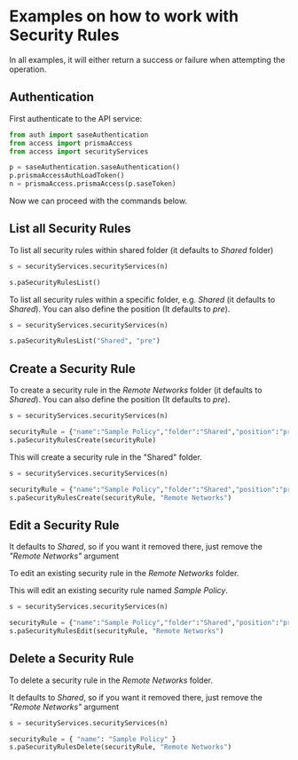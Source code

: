 # Examples on how to work with Security Rules
In all examples, it will either return a success or failure when attempting the operation.

## Authentication
First authenticate to the API service:
```python
from auth import saseAuthentication
from access import prismaAccess
from access import securityServices

p = saseAuthentication.saseAuthentication()
p.prismaAccessAuthLoadToken()
n = prismaAccess.prismaAccess(p.saseToken)
```

Now we can proceed with the commands below.

## List all Security Rules
To list all security rules within shared folder (it defaults to _Shared_ folder)
```python
s = securityServices.securityServices(n)

s.paSecurityRulesList()
```


To list all security rules within a specific folder, e.g. _Shared_ (it defaults to _Shared_). You can also define the position (It defaults to _pre_).
```python
s = securityServices.securityServices(n)

s.paSecurityRulesList("Shared", "pre")
```


## Create a Security Rule
To create a security rule in the _Remote Networks_ folder (it defaults to _Shared_). You can also define the position (It defaults to _pre_).

```python
s = securityServices.securityServices(n)

securityRule = {"name":"Sample Policy","folder":"Shared","position":"pre","action":"allow","application":["ping"],"category":["any"],"description":"Description of Sample Policy","destination":["any"],"destination_hip":["any"],"disabled":False,"from":["trust"],"log_setting":"Cortex Data Lake","negate_destination":False,"negate_source":False,"profile_setting":{"group":["best-practice"]},"service":["any"],"source":["any"],"source_hip":["any"],"source_user":["any"],"tag":[],"to":["untrust"]}
s.paSecurityRulesCreate(securityRule)
```

This will create a security rule in the "Shared" folder.

```python
s = securityServices.securityServices(n)

securityRule = {"name":"Sample Policy","folder":"Shared","position":"pre","action":"allow","application":["ping"],"category":["any"],"description":"Description of Sample Policy","destination":["any"],"destination_hip":["any"],"disabled":False,"from":["trust"],"log_setting":"Cortex Data Lake","negate_destination":False,"negate_source":False,"profile_setting":{"group":["best-practice"]},"service":["any"],"source":["any"],"source_hip":["any"],"source_user":["any"],"tag":[],"to":["untrust"]}
s.paSecurityRulesCreate(securityRule, "Remote Networks")
```

## Edit a Security Rule
It defaults to _Shared_, so if you want it removed there, just remove the _"Remote Networks"_ argument

To edit an existing security rule in the _Remote Networks_ folder. 

This will edit an existing security rule named _Sample Policy_.

```python
s = securityServices.securityServices(n)

securityRule = {"name":"Sample Policy","folder":"Shared","position":"pre","action":"allow","application":["ping"],"category":["any"],"description":"Edited Description of Sample Policy","destination":["any"],"destination_hip":["any"],"disabled":False,"from":["trust"],"log_setting":"Cortex Data Lake","negate_destination":False,"negate_source":False,"profile_setting":{"group":["best-practice"]},"service":["any"],"source":["any"],"source_hip":["any"],"source_user":["any"],"tag":[],"to":["untrust"]}
s.paSecurityRulesEdit(securityRule, "Remote Networks")
```

## Delete a Security Rule
To delete a security rule in the _Remote Networks_ folder. 

It defaults to _Shared_, so if you want it removed there, just remove the _"Remote Networks"_ argument

```python
s = securityServices.securityServices(n)

securityRule = { "name": "Sample Policy" }
s.paSecurityRulesDelete(securityRule, "Remote Networks")
```